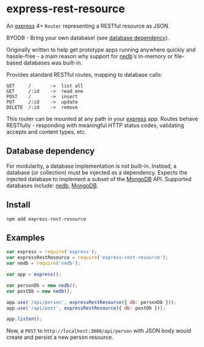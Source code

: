 # express-rest-resource

An [express] 4+ `Router` representing a RESTful resource as JSON.

BYODB - Bring your own database! (see [database dependency](#database-dependency)).

Originally written to help get prototype apps running anywhere quickly and hassle-free - a main reason why support for [nedb]'s in-memory or file-based databases was built-in.

Provides standard RESTful routes, mapping to database calls:

    GET     /       ->  list all
    GET     /:id    ->  read one
    POST    /       ->  insert
    PUT     /:id    ->  update
    DELETE  /:id    ->  remove

This router can be mounted at any path in your [express] app.
Routes behave RESTfully - responding with meaningful HTTP status codes, validating accepts and content types, etc.

## Database dependency
For modularity, a database implementation is not built-in.
Instead, a database (or collection) must be injected as a dependency.
Expects the injected database to implement a subset of the [MongoDB] API.
Supported databases include: [nedb], [MongoDB].

## Install

```console
npm add express-rest-resource
```

## Examples

```js
var express = require('express');
var expressRestResource = require('express-rest-resource');
var nedb = require('nedb');

var app = express();

var personDb = new nedb();
var postDb = new nedb();

app.use('/api/person', expressRestResource({ db: personDb }));
app.use('/api/post', expressRestResource({ db: postDb }));

app.listen();
```

Now, a `POST` to `http://localhost:3000/api/person` with JSON body would create and persist a new person resource.


[express]: https://github.com/strongloop/express
[nedb]: https://github.com/louischatriot/nedb#inserting-documents
[mongodb]: https://github.com/mongodb/node-mongodb-native
